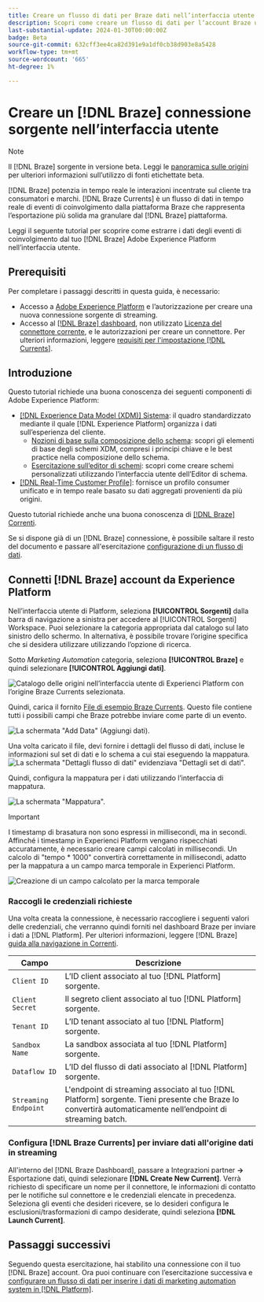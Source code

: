 ```yaml
---
title: Creare un flusso di dati per Braze dati nell’interfaccia utente
description: Scopri come creare un flusso di dati per l’account Braze utilizzando l’interfaccia utente di Adobe Experience Platform.
last-substantial-update: 2024-01-30T00:00:00Z
badge: Beta
source-git-commit: 632cff3ee4ca82d391e9a1df0cb38d903e8a5428
workflow-type: tm+mt
source-wordcount: '665'
ht-degree: 1%

---
```


# Creare un [!DNL Braze] connessione sorgente nell’interfaccia utente

>[!NOTE]
>
>Il [!DNL Braze] sorgente in versione beta. Leggi le [panoramica sulle origini](../../../../home.md#terms-and-conditions) per ulteriori informazioni sull’utilizzo di fonti etichettate beta.

[!DNL Braze] potenzia in tempo reale le interazioni incentrate sul cliente tra consumatori e marchi. [!DNL Braze Currents] è un flusso di dati in tempo reale di eventi di coinvolgimento dalla piattaforma Braze che rappresenta l’esportazione più solida ma granulare dal [!DNL Braze] piattaforma.

Leggi il seguente tutorial per scoprire come estrarre i dati degli eventi di coinvolgimento dal tuo [!DNL Braze] Adobe Experience Platform nell’interfaccia utente.

## Prerequisiti

Per completare i passaggi descritti in questa guida, è necessario:

* Accesso a [Adobe Experience Platform](https://platform.adobe.com) e l’autorizzazione per creare una nuova connessione sorgente di streaming.
* Accesso al [[!DNL Braze] dashboard](https://dashboard.braze.com/sign_in), non utilizzato [Licenza del connettore corrente](https://www.braze.com/docs/user_guide/data_and_analytics/braze_currents), e le autorizzazioni per creare un connettore. Per ulteriori informazioni, leggere [requisiti per l&#39;impostazione [!DNL Currents]](https://www.braze.com/docs/user_guide/data_and_analytics/braze_currents/setting_up_currents/#requirements).

## Introduzione

Questo tutorial richiede una buona conoscenza dei seguenti componenti di Adobe Experience Platform:

* [[!DNL Experience Data Model (XDM)] Sistema](../../../../../xdm/home.md): il quadro standardizzato mediante il quale [!DNL Experience Platform] organizza i dati sull’esperienza del cliente.
   * [Nozioni di base sulla composizione dello schema](../../../../../xdm/schema/composition.md): scopri gli elementi di base degli schemi XDM, compresi i principi chiave e le best practice nella composizione dello schema.
   * [Esercitazione sull’editor di schemi](../../../../../xdm/tutorials/create-schema-ui.md): scopri come creare schemi personalizzati utilizzando l’interfaccia utente dell’Editor di schema.
* [[!DNL Real-Time Customer Profile]](../../../../../profile/home.md): fornisce un profilo consumer unificato e in tempo reale basato su dati aggregati provenienti da più origini.

Questo tutorial richiede anche una buona conoscenza di [[!DNL Braze] Correnti](https://www.braze.com/docs/user_guide/data_and_analytics/braze_currents).

Se si dispone già di un [!DNL Braze] connessione, è possibile saltare il resto del documento e passare all&#39;esercitazione [configurazione di un flusso di dati](../../dataflow/marketing-automation.md).

## Connetti [!DNL Braze] account da Experience Platform

Nell’interfaccia utente di Platform, seleziona **[!UICONTROL Sorgenti]** dalla barra di navigazione a sinistra per accedere al [!UICONTROL Sorgenti] Workspace. Puoi selezionare la categoria appropriata dal catalogo sul lato sinistro dello schermo. In alternativa, è possibile trovare l’origine specifica che si desidera utilizzare utilizzando l’opzione di ricerca.

Sotto *Marketing Automation* categoria, seleziona **[!UICONTROL Braze]** e quindi selezionare **[!UICONTROL Aggiungi dati]**.

![Catalogo delle origini nell’interfaccia utente di Experienci Platform con l’origine Braze Currents selezionata.](../../../../images/tutorials/create/braze/catalog.png)

Quindi, carica il fornito [File di esempio Braze Currents](https://github.com/Appboy/currents-examples/blob/master/sample-data/Adobe/adobe_examples.json). Questo file contiene tutti i possibili campi che Braze potrebbe inviare come parte di un evento.

![La schermata &quot;Add Data&quot; (Aggiungi dati).](../../../../images/tutorials/create/braze/select-data.png)

Una volta caricato il file, devi fornire i dettagli del flusso di dati, incluse le informazioni sul set di dati e lo schema a cui stai eseguendo la mappatura.
![La schermata &quot;Dettagli flusso di dati&quot; evidenziava &quot;Dettagli set di dati&quot;.](../../../../images/tutorials/create/braze/dataflow-detail.png)

Quindi, configura la mappatura per i dati utilizzando l’interfaccia di mappatura.

![La schermata &quot;Mappatura&quot;.](../../../../images/tutorials/create/braze/mapping.png)

>[!IMPORTANT]
>
>I timestamp di brasatura non sono espressi in millisecondi, ma in secondi. Affinché i timestamp in Experienci Platform vengano rispecchiati accuratamente, è necessario creare campi calcolati in millisecondi. Un calcolo di &quot;tempo * 1000&quot; convertirà correttamente in millisecondi, adatto per la mappatura a un campo marca temporale in Experienci Platform.
>
>![Creazione di un campo calcolato per la marca temporale ](../../../../images/tutorials/create/braze/create-calculated-field.png)

### Raccogli le credenziali richieste

Una volta creata la connessione, è necessario raccogliere i seguenti valori delle credenziali, che verranno quindi forniti nel dashboard Braze per inviare i dati a [!DNL Platform]. Per ulteriori informazioni, leggere [!DNL Braze] [guida alla navigazione in Correnti](https://www.braze.com/docs/user_guide/data_and_analytics/braze_currents/setting_up_currents/#step-2-navigate-to-currents).

| Campo | Descrizione |
| ---------- | ----------- |
| `Client ID` | L’ID client associato al tuo [!DNL Platform] sorgente. |
| `Client Secret` | Il segreto client associato al tuo [!DNL Platform] sorgente. |
| `Tenant ID` | L’ID tenant associato al tuo [!DNL Platform] sorgente. |
| `Sandbox Name` | La sandbox associata al tuo [!DNL Platform] sorgente. |
| `Dataflow ID` | L’ID del flusso di dati associato al [!DNL Platform] sorgente. |
| `Streaming Endpoint` | L&#39;endpoint di streaming associato al tuo [!DNL Platform] sorgente. Tieni presente che Braze lo convertirà automaticamente nell’endpoint di streaming batch. |

### Configura [!DNL Braze Currents] per inviare dati all&#39;origine dati in streaming

All&#39;interno del [!DNL Braze Dashboard], passare a Integrazioni partner **->** Esportazione dati, quindi selezionare **[!DNL Create New Current]**. Verrà richiesto di specificare un nome per il connettore, le informazioni di contatto per le notifiche sul connettore e le credenziali elencate in precedenza. Seleziona gli eventi che desideri ricevere, se lo desideri configura le esclusioni/trasformazioni di campo desiderate, quindi seleziona **[!DNL Launch Current]**.

## Passaggi successivi

Seguendo questa esercitazione, hai stabilito una connessione con il tuo [!DNL Braze] account. Ora puoi continuare con l’esercitazione successiva e [configurare un flusso di dati per inserire i dati di marketing automation system in [!DNL Platform]](../../dataflow/marketing-automation.md).